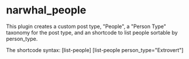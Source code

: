 # narwhal_people

<p>This plugin creates a custom post type, "People", a "Person Type" taxonomy for the post type, and an shortcode to list people sortable by person_type.</p>

The shortcode syntax:
[list-people]
[list-people person_type="Extrovert"]

